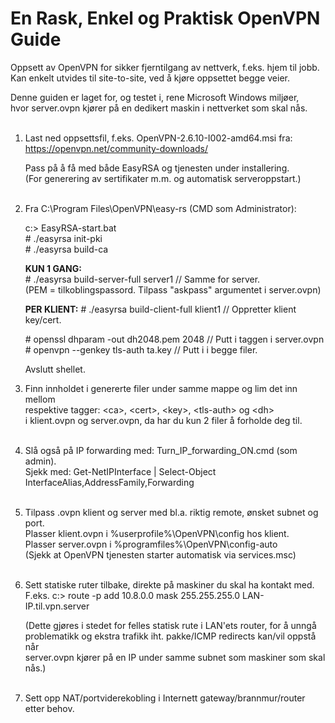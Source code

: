 # En Rask, Enkel og Praktisk OpenVPN Guide
Oppsett av OpenVPN for sikker fjerntilgang av nettverk, f.eks. hjem til jobb.  
Kan enkelt utvides til site-to-site, ved å kjøre oppsettet begge veier.  
  
Denne guiden er laget for, og testet i, rene Microsoft Windows miljøer,  
hvor server.ovpn kjører på en dedikert maskin i nettverket som skal nås.  
 
 
1. Last ned oppsettsfil, f.eks. OpenVPN-2.6.10-I002-amd64.msi
   fra: https://openvpn.net/community-downloads/  
     
   Pass på å få med både EasyRSA og tjenesten under installering.  
   (For generering av sertifikater m.m. og automatisk serveroppstart.)  
 
 
2. Fra C:\Program Files\OpenVPN\easy-rs (CMD som Administrator):  
   
   c:\> EasyRSA-start.bat  
   \# ./easyrsa init-pki  
   \# ./easyrsa build-ca  
   
   **KUN 1 GANG:**  
   \# ./easyrsa build-server-full server1     // Samme for server.  
   (PEM = tilkoblingspassord. Tilpass "askpass" argumentet i server.ovpn)  
   
   **PER KLIENT:**
   \# ./easyrsa build-client-full klient1     // Oppretter klient key/cert.  
     
   \# openssl dhparam -out dh2048.pem 2048    // Putt i <dh> taggen i server.ovpn  
   \# openvpn --genkey tls-auth ta.key        // Putt i <tls-auth> i begge filer.  

	Avslutt shellet.
 
 
3. Finn innholdet i genererte filer under samme mappe og lim det inn mellom  
   respektive tagger: &lt;ca>, &lt;cert>, &lt;key>, &lt;tls-auth> og &lt;dh>  
   i klient.ovpn og server.ovpn, da har du kun 2 filer å forholde deg til.  
 
 
4. Slå også på IP forwarding med: Turn_IP_forwarding_ON.cmd (som admin).  
   Sjekk med: Get-NetIPInterface | Select-Object InterfaceAlias,AddressFamily,Forwarding  
 
 
5. Tilpass .ovpn klient og server med bl.a. riktig remote, ønsket subnet og port.  
   Plasser klient.ovpn i %userprofile%\OpenVPN\config hos klient.  
   Plasser server.ovpn i %programfiles%\OpenVPN\config-auto  
   (Sjekk at OpenVPN tjenesten starter automatisk via services.msc)  
 
 
6. Sett statiske ruter tilbake, direkte på maskiner du skal ha kontakt med.  
   F.eks. c:\> route -p add 10.8.0.0 mask 255.255.255.0 LAN-IP.til.vpn.server  
  
   (Dette gjøres i stedet for felles statisk rute i LAN'ets router, for å unngå  
	problematikk og ekstra trafikk iht. pakke/ICMP redirects kan/vil oppstå når  
	server.ovpn kjører på en IP under samme subnet som maskiner som skal nås.)  
 
 
7. Sett opp NAT/portviderekobling i Internett gateway/brannmur/router etter behov.
